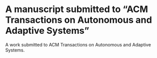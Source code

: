 ﻿# A manuscript submitted to “ACM Transactions on Autonomous and Adaptive Systems”
A work submitted to ACM Transactions on Autonomous and Adaptive Systems.
